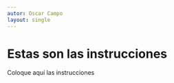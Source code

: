 ```yaml
---
autor: Oscar Campo
layout: single
---
```

# Estas son las instrucciones #

Coloque aquí las instrucciones
